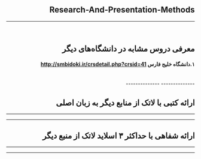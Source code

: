<div dir="rtl">


## Research-And-Presentation-Methods

--------------
<br>

## معرفی دروس مشابه در دانشگاه‌های دیگر

#### ۱.دانشگاه خلیج فارس http://smbidoki.ir/crsdetail.php?crsid=41
<br>
--------------
--------------

## ارائه کتبی با لاتک از منابع دیگر به زبان اصلی

--------------
--------------

## ارائه شفاهی با حداکثر ۳ اسلاید لاتک از منبع دیگر

--------------
--------------
